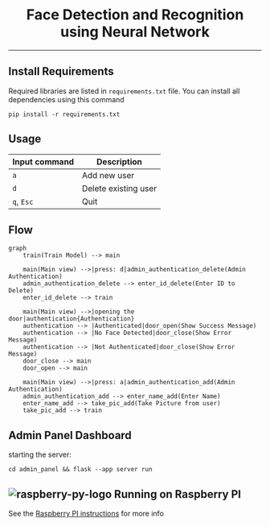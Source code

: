<div align="center">

# Face Detection and Recognition using Neural Network

</div>

---

## Install Requirements

Required libraries are listed in `requirements.txt` file. You can install all dependencies using this command

```shell
pip install -r requirements.txt
```

## Usage

| Input command | Description          |
|---------------|----------------------|
| `a`           | Add new user         |
| `d`           | Delete existing user |
| `q`, `Esc`    | Quit                 |

## Flow

```mermaid
graph 
    train(Train Model) --> main
    
    main(Main view) -->|press: d|admin_authentication_delete(Admin Authentication)
    admin_authentication_delete --> enter_id_delete(Enter ID to Delete)
    enter_id_delete --> train
    
    main(Main view) -->|opening the door|authentication{Authentication}
    authentication --> |Authenticated|door_open(Show Success Message)
    authentication --> |No Face Detected|door_close(Show Error Message)
    authentication --> |Not Authenticated|door_close(Show Error Message)
    door_close --> main
    door_open --> main
    
    main(Main view) -->|press: a|admin_authentication_add(Admin Authentication)
    admin_authentication_add --> enter_name_add(Enter Name)
    enter_name_add --> take_pic_add(Take Picture from user)
    take_pic_add --> train

```

## Admin Panel Dashboard

starting the server:

```shell
cd admin_panel && flask --app server run
```

## ![raspberry-py-logo](https://cdn-icons-png.flaticon.com/32/5969/5969184.png) Running on Raspberry PI

See the [Raspberry PI instructions](raspberry-pi-instruction.md) for more info